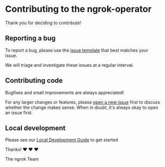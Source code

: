 # Contributing to the ngrok-operator

Thank you for deciding to contribute!

## Reporting a bug

To report a bug, please use the [issue template](https://github.com/ngrok/kubernetes-ingress-controller/issues/new/choose) that best matches your issue.

We will triage and investigate these issues at a regular interval.

## Contributing code

Bugfixes and small improvements are always appreciated!

For any larger changes or features, please [open a new issue](https://github.com/ngrok/kubernetes-ingress-controller/issues/new/choose) 
first to discuss whether the change makes sense. When in doubt, it's always okay to open an issue first.

## Local development

Please see our [Local Development Guide](./developer-guide) to get started

Thanks! :heart: :heart: :heart:

The ngrok Team

